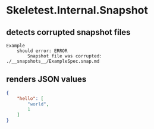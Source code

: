 # Skeletest.Internal.Snapshot

## detects corrupted snapshot files

```
Example
    should error: ERROR
        Snapshot file was corrupted: ./__snapshots__/ExampleSpec.snap.md
```

## renders JSON values

```json
{
    "hello": [
        "world",
        1
    ]
}
```
